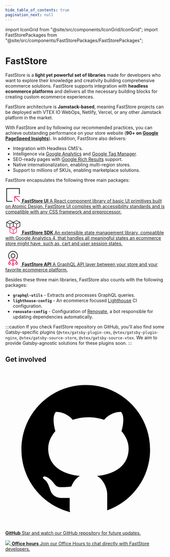 ```yaml
---
hide_table_of_contents: true
pagination_next: null
---
```


import IconGrid from "@site/src/components/IconGrid/IconGrid";
import FastStorePackages from "@site/src/components/FastStorePackages/FastStorePackages";

# FastStore

FastStore is a **light yet powerful set of libraries** made for developers who want to explore their knowledge and creativity building comprehensive ecommerce solutions. FastStore supports integration with **headless ecommerce platforms** and delivers all the necessary building blocks for creating custom ecommerce experiences. 

FastStore architecture is **Jamstack-based**, meaning FastStore projects can be deployed with VTEX IO WebOps, Netlify, Vercel, or any other Jamstack platform in the market. 

With FastStore and by following our recommended practices, you can achieve outstanding performance on your store website (**90+ on [Google PageSpeed Insights](https://pagespeed.web.dev/)**). In addition, FastStore also delivers:

- Integration with Headless CMS's.
- Intelligence via [Google Analytics](https://analytics.google.com/analytics/web/) and [Google Tag Manager](https://tagmanager.google.com/).
- SEO-ready pages with [Google Rich Results](https://search.google.com/test/rich-results) support.
- Native internationalization, enabling multi-region stores.
- Support to millions of SKUs, enabling marketplace solutions.

FastStore encapsulates the following three main packages:

<FastStorePackages>

[ <svg xmlns="http://www.w3.org/2000/svg" height="48" width="48" viewBox="0 0 48 48"><g stroke-linecap="square" stroke-width="2" fill="none" stroke="currentColor" stroke-linejoin="miter" stroke-miterlimit="10"><polyline points="44 21 44 4 4 4 4 44 21 44"></polyline> <line data-cap="butt" x1="45" y1="45" x2="29" y2="29" stroke-linecap="butt" stroke="#f71963"></line> <polyline points="29 44 29 29 44 29" stroke="#f71963"></polyline></g></svg> **FastStore UI** A React component library of basic UI primitives built on Atomic Design. FastStore UI complies with accessibility standards and is compatible with any CSS framework and preprocessor.](/reference/ui/get-started-faststore-ui)

[ <svg xmlns="http://www.w3.org/2000/svg" height="48" width="48" viewBox="0 0 32 32"><g stroke-linecap="square" stroke-width="1" stroke-miterlimit="10" fill="none" stroke="currentColor" stroke-linejoin="miter" class="nc-icon-wrapper" transform="translate(0.5 0.5)"><polyline points="2 6.5 9 10 16 6.5" data-cap="butt" stroke-linecap="butt"></polyline><line x1="9" y1="10" x2="9" y2="18.5" data-cap="butt" stroke-linecap="butt"></line><polygon points="16 6.5 9 2.999 2 6.5 2 15 9 18.5 16 15 16 6.5"></polygon><polyline points="16 6.5 23 10 30 6.5" data-cap="butt" stroke-linecap="butt"></polyline><line x1="23" y1="10" x2="23" y2="18.5" data-cap="butt" stroke-linecap="butt"></line><polygon points="30 6.5 23 2.999 16 6.5 16 15 23 18.5 30 15 30 6.5"></polygon><polyline points="9 18.5 16 22 23 18.5" data-cap="butt" stroke-linecap="butt" stroke="#f71963"></polyline><line x1="16" y1="22" x2="16" y2="30.5" data-cap="butt" stroke-linecap="butt" stroke="#f71963"></line><polygon points="23 18.5 16 14.999 9 18.5 9 27 16 30.5 23 27 23 18.5" stroke="#f71963"></polygon></g></svg> **FastStore SDK** An extensible state management library, compatible with Google Analytics 4, that handles all meaningful states an ecommerce store might have, such as, cart and user session states.](/reference/sdk/faststore-sdk)

[ <svg xmlns="http://www.w3.org/2000/svg" height="48" width="48" viewBox="0 0 48 48"><g stroke-linecap="square" stroke-width="2" fill="none" stroke="currentColor" stroke-linejoin="miter" class="nc-icon-wrapper" stroke-miterlimit="10"><path d="M14.2,26a14,14,0,1,1,19.6,0"></path><circle cx="24" cy="16" r="6"></circle><circle cx="24" cy="29" r="3" stroke="#f71963"></circle><circle cx="24" cy="43" r="3" stroke="#f71963"></circle><circle cx="13" cy="40" r="3" stroke="#f71963"></circle><line x1="24" y1="32" x2="24" y2="40" data-cap="butt" stroke-linecap="butt" stroke="#f71963"></line><polyline points="13 37 13 33 21 29" data-cap="butt" stroke-linecap="butt" stroke="#f71963"></polyline><circle cx="35" cy="40" r="3" stroke="#f71963"></circle><polyline points="35 37 35 33 27 29" data-cap="butt" stroke-linecap="butt" stroke="#f71963"></polyline></g></svg> **FastStore API** A GraphQL API layer between your store and your favorite ecommerce platform.](/reference/api/faststore-api)

</FastStorePackages>

Besides these three main libraries, FastStore also counts with the following packages: 

- **`graphql-utils`** - Extracts and processes GraphQL queries. 
- **`lighthouse-config`** - An ecommerce focused [Lighthouse](https://developers.google.com/web/tools/lighthouse/) CI configuration.
- **`renovate-config`** - Configuration of [Renovate](https://github.com/renovatebot/renovate), a bot responsible for updating dependencies automatically.
  
:::caution
If you check FastStore repository on GitHub, you'll also find some Gatsby-specific plugins (`@vtex/gatsby-plugin-cms`, `@vtex/gatsby-plugin-nginx`, `@vtex/gatsby-source-store`, `@vtex/gatsby-source-vtex`. We aim to provide Gatsby-agnostic solutions for these plugins soon.
:::

## Get involved

<IconGrid>

[ <svg xmlns="http://www.w3.org/2000/svg" width="510" height="510" viewBox="0 0 30 30" fill="var(--ifm-color-black)"> <path d="M15,3C8.373,3,3,8.373,3,15c0,5.623,3.872,10.328,9.092,11.63C12.036,26.468,12,26.28,12,26.047v-2.051 c-0.487,0-1.303,0-1.508,0c-0.821,0-1.551-0.353-1.905-1.009c-0.393-0.729-0.461-1.844-1.435-2.526 c-0.289-0.227-0.069-0.486,0.264-0.451c0.615,0.174,1.125,0.596,1.605,1.222c0.478,0.627,0.703,0.769,1.596,0.769 c0.433,0,1.081-0.025,1.691-0.121c0.328-0.833,0.895-1.6,1.588-1.962c-3.996-0.411-5.903-2.399-5.903-5.098 c0-1.162,0.495-2.286,1.336-3.233C9.053,10.647,8.706,8.73,9.435,8c1.798,0,2.885,1.166,3.146,1.481C13.477,9.174,14.461,9,15.495,9 c1.036,0,2.024,0.174,2.922,0.483C18.675,9.17,19.763,8,21.565,8c0.732,0.731,0.381,2.656,0.102,3.594 c0.836,0.945,1.328,2.066,1.328,3.226c0,2.697-1.904,4.684-5.894,5.097C18.199,20.49,19,22.1,19,23.313v2.734 c0,0.104-0.023,0.179-0.035,0.268C23.641,24.676,27,20.236,27,15C27,8.373,21.627,3,15,3z"></path></svg> **GitHub** Star and watch our GitHub repository for future updates.](https://github.com/vtex/faststore)

[ ![](https://vtexhelp.vtexassets.com/assets/docs/src/youtube___ca6d67e60f758d352745329b283e8f32.png) **Office hours** Join our Office Hours to chat directly with FastStore developers.](https://www.youtube.com/playlist?list=PLCO3mIyiWj2bkzFzS1N9XLX_iwk0BpO-V)

</IconGrid>
